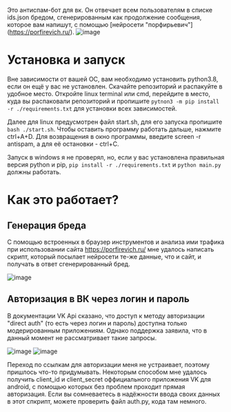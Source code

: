 Это антиспам-бот для вк. Он отвечает всем пользователям в списке ids.json бредом, сгенерированным как продолжение сообщения, которое вам напишут, с помощью [нейросети "порфирьевич"] (https://porfirevich.ru/).
![image](https://user-images.githubusercontent.com/33802666/159250720-9b8b5ec5-7d79-4dc8-9159-3fd092d09839.png)

# Установка и запуск
Вне зависимости от вашей ОС, вам необходимо установить python3.8, если он ещё у вас не установлен. 
Скачайте репозиторий и распакуйте в удобное место.
Откройте linux terminal или cmd, перейдите в место, куда вы распаковали репозиторий и пропишите ```pytnon3 -m pip install -r ./requirements.txt``` для установки всех
зависимостей.

Далее для linux предусмотрен файл start.sh, для его запуска пропишите ```bash ./start.sh```. Чтобы оставить программу работать дальше, нажмите ctrl+A+D. Для возвращения
в окно программы, введите screen -r antispam, а для её остановки - ctrl+C.

Запуск в windows я не проверял, но, если у вас установлена правильная версия python и pip, ```pip install -r ./requirements.txt``` и ```python main.py``` должны работать.

# Как это работает?

## Генерация бреда
С помощью встроенных в браузер инструментов и анализа ими трафика при использовании сайта https://porfirevich.ru/ мне удалось написать скрипт, который посылает нейросети те-же данные,
что и сайт, и получать в ответ сгенерированный бред.

![image](https://user-images.githubusercontent.com/33802666/159251104-619ebcf4-03c5-479b-a6a4-7fcc4f016583.png)

## Авторизация в ВК через логин и пароль
В документации VK Api сказано, что доступ к методу авторизации "direct auth" (то есть через логин и пароль) доступна только модерированным приложениям.
Однако поддержка заявила, что в данный момент не рассматривает такие запросы. 

![image](https://user-images.githubusercontent.com/33802666/159251551-4e94087b-9823-41c3-ad88-b7d414fd0b08.png)
![image](https://user-images.githubusercontent.com/33802666/159251629-f8a8bee8-ccbc-4159-86e6-937ccd48d37c.png)

Переход по ссылкам для авторизации меня не устраивает, поэтому пришлось что-то придумывать. Некоторым способом мне удалось получить client_id и client_secret
оффициального приложения VK для android, с помощью которых без проблем проходит прямая авторизация. Если вы сомневаетесь в надёжности ввода своих данных в этот спкрипт,
можете проверить файл auth.py, кода там немного. 
